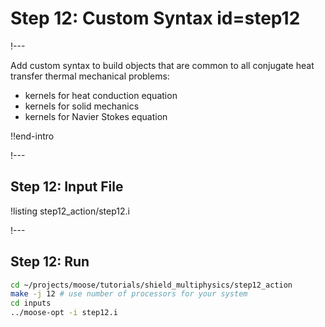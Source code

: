 # Step 12: Custom Syntax id=step12

!---

Add custom syntax to build objects that are common to all conjugate heat transfer thermal mechanical problems:

- kernels for heat conduction equation
- kernels for solid mechanics
- kernels for Navier Stokes equation

!!end-intro

!---

## Step 12: Input File

!listing step12_action/step12.i

!---

## Step 12: Run

```bash
cd ~/projects/moose/tutorials/shield_multiphysics/step12_action
make -j 12 # use number of processors for your system
cd inputs
../moose-opt -i step12.i
```

